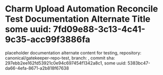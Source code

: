 # Charm Upload Automation Reconcile Test Documentation Alternate Title some uuid: 7fd09e88-3c13-4c41-9c35-acc99f3886fa
 placeholder documentation alternate content for testing,  repository: canonical/gatekeeper-repo-test,  branch: ,  commit sha: 297ebb2ee162fd53921c0e94c697454f1342a8c1,  some uuid: 5383bc47-da66-4efa-8671-a2b818f67638